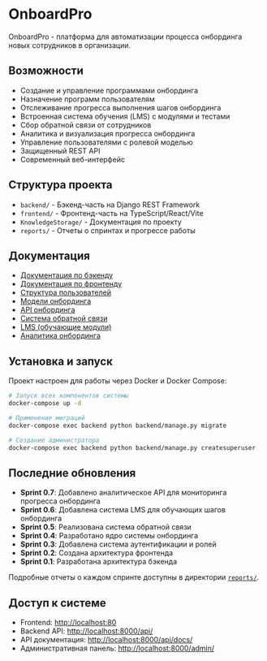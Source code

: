 # OnboardPro

OnboardPro - платформа для автоматизации процесса онбординга новых сотрудников в организации.

## Возможности

- Создание и управление программами онбординга
- Назначение программ пользователям
- Отслеживание прогресса выполнения шагов онбординга
- Встроенная система обучения (LMS) с модулями и тестами
- Сбор обратной связи от сотрудников
- Аналитика и визуализация прогресса онбординга
- Управление пользователями с ролевой моделью
- Защищенный REST API
- Современный веб-интерфейс

## Структура проекта

- `backend/` - Бэкенд-часть на Django REST Framework
- `frontend/` - Фронтенд-часть на TypeScript/React/Vite
- `KnowledgeStorage/` - Документация по проекту
- `reports/` - Отчеты о спринтах и прогрессе работы

## Документация

- [Документация по бэкенду](backend/README.md)
- [Документация по фронтенду](frontend/README.md)
- [Структура пользователей](KnowledgeStorage/backend_users.md)
- [Модели онбординга](KnowledgeStorage/backend_onboarding_models.md)
- [API онбординга](KnowledgeStorage/backend_onboarding_api.md)
- [Система обратной связи](KnowledgeStorage/backend_feedback.md)
- [LMS (обучающие модули)](KnowledgeStorage/backend_lms.md)
- [Аналитика онбординга](KnowledgeStorage/backend_analytics.md)

## Установка и запуск

Проект настроен для работы через Docker и Docker Compose:

```bash
# Запуск всех компонентов системы
docker-compose up -d

# Применение миграций
docker-compose exec backend python backend/manage.py migrate

# Создание администратора
docker-compose exec backend python backend/manage.py createsuperuser
```

## Последние обновления

- **Sprint 0.7**: Добавлено аналитическое API для мониторинга прогресса онбординга
- **Sprint 0.6**: Добавлена система LMS для обучающих шагов онбординга
- **Sprint 0.5**: Реализована система обратной связи
- **Sprint 0.4**: Разработано ядро системы онбординга
- **Sprint 0.3**: Добавлена система аутентификации и ролей
- **Sprint 0.2**: Создана архитектура фронтенда
- **Sprint 0.1**: Разработана архитектура бэкенда

Подробные отчеты о каждом спринте доступны в директории [`reports/`](reports/).

## Доступ к системе

- Frontend: [http://localhost:80](http://localhost:80)
- Backend API: [http://localhost:8000/api/](http://localhost:8000/api/)
- API документация: [http://localhost:8000/api/docs/](http://localhost:8000/api/docs/)
- Административная панель: [http://localhost:8000/admin/](http://localhost:8000/admin/)
